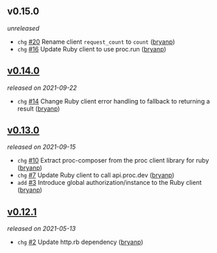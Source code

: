 ## v0.15.0

*unreleased*

  * `chg` [#20](https://github.com/metabahn/proc/pull/20) Rename client `request_count` to `count` ([bryanp](https://github.com/bryanp))
  * `chg` [#16](https://github.com/metabahn/proc/pull/16) Update Ruby client to use proc.run ([bryanp](https://github.com/bryanp))

## [v0.14.0](https://github.com/metabahn/proc/releases/tag/2021-09-22)

*released on 2021-09-22*

  * `chg` [#14](https://github.com/metabahn/proc/pull/14) Change Ruby client error handling to fallback to returning a result ([bryanp](https://github.com/bryanp))

## [v0.13.0](https://github.com/metabahn/proc/releases/tag/2021-09-15)

*released on 2021-09-15*

  * `chg` [#10](https://github.com/metabahn/proc/pull/10) Extract proc-composer from the proc client library for ruby ([bryanp](https://github.com/bryanp))
  * `chg` [#7](https://github.com/metabahn/proc/pull/7) Update Ruby client to call api.proc.dev ([bryanp](https://github.com/bryanp))
  * `add` [#3](https://github.com/metabahn/proc/pull/3) Introduce global authorization/instance to the Ruby client ([bryanp](https://github.com/bryanp))

## [v0.12.1](https://github.com/metabahn/proc/releases/tag/2021-05-13)

*released on 2021-05-13*

  * `chg` [#2](https://github.com/metabahn/proc/pull/2) Update http.rb dependency ([bryanp](https://github.com/bryanp))



